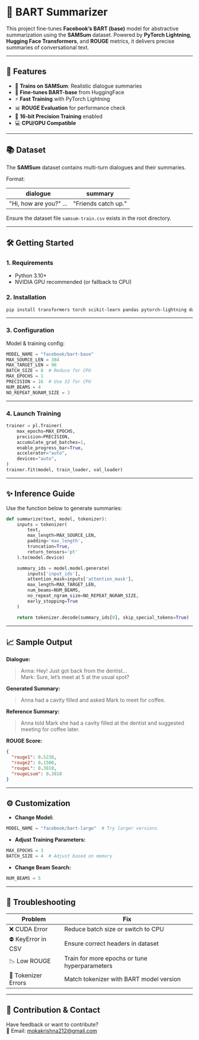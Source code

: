 # 🧠 BART Summarizer

This project fine-tunes **Facebook’s BART (base)** model for abstractive summarization using the **SAMSum** dataset. Powered by **PyTorch Lightning**, **Hugging Face Transformers**, and **ROUGE** metrics, it delivers precise summaries of conversational text.

---

## 🚀 Features

- 🧾 **Trains on SAMSum**: Realistic dialogue summaries  
- 🤖 **Fine-tunes BART-base** from HuggingFace  
- ⚡ **Fast Training** with PyTorch Lightning  
- 📊 **ROUGE Evaluation** for performance check  
- 🧪 **16-bit Precision Training** enabled  
- 💻 **CPU/GPU Compatible**

---

## 📚 Dataset

The **SAMSum** dataset contains multi-turn dialogues and their summaries.

Format:

| dialogue | summary |
|---------|---------|
| "Hi, how are you?" ... | "Friends catch up." |

Ensure the dataset file `samsum-train.csv` exists in the root directory.

---

## 🛠️ Getting Started

### 1. Requirements

- Python 3.10+
- NVIDIA GPU recommended (or fallback to CPU)

### 2. Installation

```bash
pip install transformers torch scikit-learn pandas pytorch-lightning datasets rouge-score evaluate
```

---

### 3. Configuration

Model & training config:

```python
MODEL_NAME = "facebook/bart-base"
MAX_SOURCE_LEN = 384
MAX_TARGET_LEN = 96
BATCH_SIZE = 8  # Reduce for CPU
MAX_EPOCHS = 1
PRECISION = 16  # Use 32 for CPU
NUM_BEAMS = 4
NO_REPEAT_NGRAM_SIZE = 3
```

---

### 4. Launch Training

```python
trainer = pl.Trainer(
    max_epochs=MAX_EPOCHS,
    precision=PRECISION,
    accumulate_grad_batches=1,
    enable_progress_bar=True,
    accelerator="auto",
    devices="auto",
)
trainer.fit(model, train_loader, val_loader)
```

---

## ✨ Inference Guide

Use the function below to generate summaries:

```python
def summarize(text, model, tokenizer):
    inputs = tokenizer(
        text,
        max_length=MAX_SOURCE_LEN,
        padding='max_length',
        truncation=True,
        return_tensors='pt'
    ).to(model.device)

    summary_ids = model.model.generate(
        inputs['input_ids'],
        attention_mask=inputs['attention_mask'],
        max_length=MAX_TARGET_LEN,
        num_beams=NUM_BEAMS,
        no_repeat_ngram_size=NO_REPEAT_NGRAM_SIZE,
        early_stopping=True
    )

    return tokenizer.decode(summary_ids[0], skip_special_tokens=True)
```

---

## 📈 Sample Output

**Dialogue:**

> Anna: Hey! Just got back from the dentist...  
> Mark: Sure, let’s meet at 5 at the usual spot?

**Generated Summary:**

> Anna had a cavity filled and asked Mark to meet for coffee.

**Reference Summary:**

> Anna told Mark she had a cavity filled at the dentist and suggested meeting for coffee later.

**ROUGE Score:**

```json
{
  "rouge1": 0.5238,
  "rouge2": 0.1500,
  "rougeL": 0.3810,
  "rougeLsum": 0.3810
}
```

---

## ⚙️ Customization

- **Change Model:**
```python
MODEL_NAME = "facebook/bart-large"  # Try larger versions
```

- **Adjust Training Parameters:**
```python
MAX_EPOCHS = 3
BATCH_SIZE = 4  # Adjust based on memory
```

- **Change Beam Search:**
```python
NUM_BEAMS = 5
```

---

## 🔧 Troubleshooting

| Problem | Fix |
|--------|-----|
| ❌ CUDA Error | Reduce batch size or switch to CPU |
| ⛔ KeyError in CSV | Ensure correct headers in dataset |
| 📉 Low ROUGE | Train for more epochs or tune hyperparameters |
| 🚫 Tokenizer Errors | Match tokenizer with BART model version |

---

## 🤝 Contribution & Contact

Have feedback or want to contribute?  
📧 Email: [mokakrishna212@gmail.com](mailto:mokakrishna212@gmail.com)
